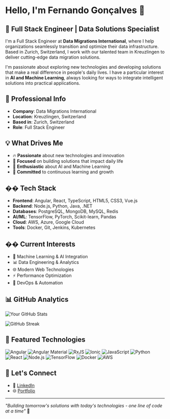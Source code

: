 # Hello, I'm Fernando Gonçalves 👋

## 🚀 Full Stack Engineer | Data Solutions Specialist

I'm a Full Stack Engineer at **Data Migrations International**, where I help organizations seamlessly transition and optimize their data infrastructure. Based in Zurich, Switzerland, I work with our talented team in Kreuzlingen to deliver cutting-edge data migration solutions.

I'm passionate about exploring new technologies and developing solutions that make a real difference in people's daily lives. I have a particular interest in **AI and Machine Learning**, always looking for ways to integrate intelligent solutions into practical applications.

## 🏢 Professional Info
- **Company**: Data Migrations International
- **Location**: Kreuzlingen, Switzerland
- **Based in**: Zurich, Switzerland
- **Role**: Full Stack Engineer

## 💡 What Drives Me
- 🔥 **Passionate** about new technologies and innovation
- 🎯 **Focused** on building solutions that impact daily life
- 🤖 **Enthusiastic** about AI and Machine Learning
- 🚀 **Committed** to continuous learning and growth

## ��️ Tech Stack
- **Frontend**: Angular, React, TypeScript, HTML5, CSS3, Vue.js
- **Backend**: Node.js, Python, Java, .NET
- **Databases**: PostgreSQL, MongoDB, MySQL, Redis
- **AI/ML**: TensorFlow, PyTorch, Scikit-learn, Pandas
- **Cloud**: AWS, Azure, Google Cloud
- **Tools**: Docker, Git, Jenkins, Kubernetes

## �� Current Interests
- 🤖 Machine Learning & AI Integration
- 📊 Data Engineering & Analytics
- 🌐 Modern Web Technologies
- ⚡ Performance Optimization
- 🔄 DevOps & Automation

## 📊 GitHub Analytics

![Your GitHub Stats](https://github-readme-stats.vercel.app/api?username=fgs4jivs&show_icons=true&theme=radical&include_all_commits=true&count_private=true&hide_border=true)

![GitHub Streak](https://github-readme-streak-stats.herokuapp.com/?user=fgs4jivs&theme=radical&hide_border=true)

## 🌟 Featured Technologies
![Angular](https://img.shields.io/badge/-Angular-DD0031?style=flat-square&logo=angular&logoColor=white)
![Angular Material](https://img.shields.io/badge/-Angular%20Material-009688?style=flat-square&logo=angular&logoColor=white)
![RxJS](https://img.shields.io/badge/-RxJS-B7178C?style=flat-square&logo=reactivex&logoColor=white)
![Ionic](https://img.shields.io/badge/-Ionic-3880FF?style=flat-square&logo=ionic&logoColor=white)
![JavaScript](https://img.shields.io/badge/-JavaScript-F7DF1E?style=flat-square&logo=javascript&logoColor=black)
![Python](https://img.shields.io/badge/-Python-3776AB?style=flat-square&logo=python&logoColor=white)
![React](https://img.shields.io/badge/-React-61DAFB?style=flat-square&logo=react&logoColor=black)
![Node.js](https://img.shields.io/badge/-Node.js-339933?style=flat-square&logo=node.js&logoColor=white)
![TensorFlow](https://img.shields.io/badge/-TensorFlow-FF6F00?style=flat-square&logo=tensorflow&logoColor=white)
![Docker](https://img.shields.io/badge/-Docker-2496ED?style=flat-square&logo=docker&logoColor=white)
![AWS](https://img.shields.io/badge/-AWS-232F3E?style=flat-square&logo=amazon-aws&logoColor=white)

## 🤝 Let's Connect
- 💼 [LinkedIn](https://www.linkedin.com/in/fernandojcgoncalves/)
- 🌐 [Portfolio](https://iamfernando.vercel.app/)

---
*"Building tomorrow's solutions with today's technologies - one line of code at a time"* 🚀
